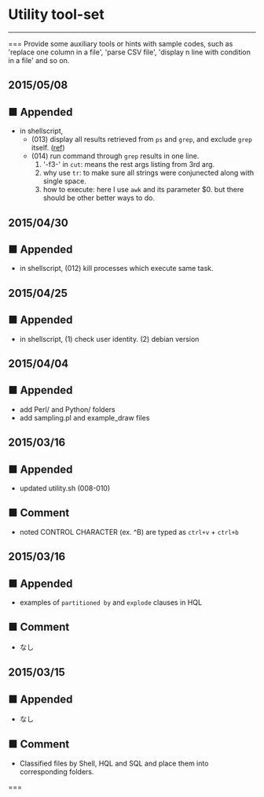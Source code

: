 # Utility tool-set 
---
===
Provide some auxiliary tools or hints with sample codes, such as 'replace one column in a file', 'parse CSV file', 'display n line with condition in a file' and so on.


## 2015/05/08

## ■ Appended
- in shellscript,  
  - (013) display all results retrieved from `ps` and `grep`, and exclude `grep` itself. ([ref](http://unix.stackexchange.com/questions/74185/how-can-i-prevent-grep-from-showing-up-in-ps-results))  
  - (014) run command through `grep` results in one line.  
    1. '-f3-' in `cut`: means the rest args listing from 3rd arg.  
    2. why use `tr`: to make sure all strings were conjunected along with single space.  
    3. how to execute: here I use `awk` and its parameter $0. but there should be other better ways to do.

## 2015/04/30

## ■ Appended
- in shellscript, (012) kill processes which execute same task.

## 2015/04/25

## ■ Appended
- in shellscript, (1) check user identity. (2) debian version

## 2015/04/04

## ■ Appended
- add Perl/ and Python/ folders
- add sampling.pl and example_draw files

## 2015/03/16

## ■ Appended
- updated utility.sh (008-010)

## ■ Comment
- noted CONTROL CHARACTER (ex. ^B) are typed as `ctrl+v` + `ctrl+b`

## 2015/03/16

## ■ Appended
- examples of `partitioned by` and `explode` clauses in HQL

## ■ Comment
- なし

## 2015/03/15

## ■ Appended
- なし

## ■ Comment
- Classified files by Shell, HQL and SQL and place them into corresponding folders.

===

